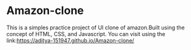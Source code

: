 # Amazon-clone
This is a simples practice project of UI clone of amazon.Built using the concept of HTML, CSS, and Javascript.
You can visit using the link:https://aditya-151947.github.io/Amazon-clone/
